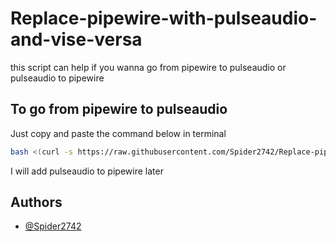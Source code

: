 # Replace-pipewire-with-pulseaudio-and-vise-versa
this script can help if you wanna go from pipewire to pulseaudio or pulseaudio to pipewire


## To go from pipewire to pulseaudio

Just copy and paste the command below in terminal

```bash
bash <(curl -s https://raw.githubusercontent.com/Spider2742/Replace-pipewire-with-pulseaudio-and-vise-versa/refs/heads/main/pipewire-to-pulseaudio.sh)
```
I will add pulseaudio to pipewire later

## Authors

- [@Spider2742](https://www.github.com/Spider2742)
